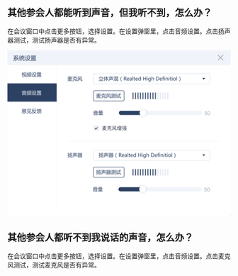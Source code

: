 ## 其他参会人都能听到声音，但我听不到，怎么办？

在会议窗口中点击更多按钮，选择设置。在设置弹窗里，点击音频设置。点击扬声器测试，测试扬声器是否有异常。

![扬声器测试](/resources/cn/audio_problem_1.png)

## 其他参会人都听不到我说话的声音，怎么办？

在会议窗口中点击更多按钮，选择设置。在设置弹窗里，点击音频设置。点击麦克风测试，测试麦克风是否有异常。